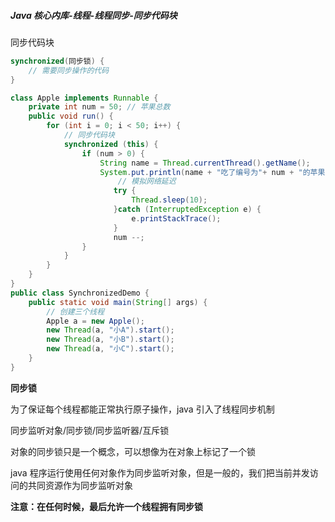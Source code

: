 ##### Java 核心内库-线程-线程同步-同步代码块

同步代码块

```java
synchronized(同步锁) {
    // 需要同步操作的代码
}
```

```java
class Apple implements Runnable {
    private int num = 50; // 苹果总数
   	public void run() {
        for (int i = 0; i < 50; i++) {
            // 同步代码块
            synchronized (this) {
                if (num > 0) {
                    String name = Thread.currentThread().getName();
                    System.put.println(name + "吃了编号为"+ num + "的苹果");
                        // 模拟网络延迟
                       try {
                           Thread.sleep(10);
                       }catch (InterruptedException e) {
                           e.printStackTrace();
                       }
                       num --;
                }
            }
        }
    }
}
public class SynchronizedDemo {
    public static void main(String[] args) {
        // 创建三个线程
        Apple a = new Apple();
        new Thread(a, "小A").start();
        new Thread(a, "小B").start();
        new Thread(a, "小C").start();
    }
}
```

**同步锁**

为了保证每个线程都能正常执行原子操作，java 引入了线程同步机制

同步监听对象/同步锁/同步监听器/互斥锁

对象的同步锁只是一个概念，可以想像为在对象上标记了一个锁

java 程序运行使用任何对象作为同步监听对象，但是一般的，我们把当前并发访问的共同资源作为同步监听对象

**注意：在任何时候，最后允许一个线程拥有同步锁**
